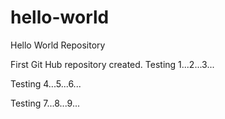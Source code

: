 # hello-world
Hello World Repository

First Git Hub repository created. 
Testing 1...2...3...

Testing 4...5...6...

Testing 7...8...9...